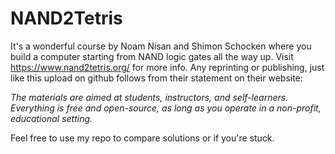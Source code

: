 # NAND2Tetris
It's a wonderful course by Noam Nisan and Shimon Schocken where you build a computer starting from NAND logic gates all the way up. Visit https://www.nand2tetris.org/ for more info.
Any reprinting or publishing, just like this upload on github follows from their statement on their website:

_The materials are aimed at students, instructors, and self-learners. Everything is free and open-source, as long as you operate in a non-profit, educational setting._

Feel free to use my repo to compare solutions or if you're stuck.
